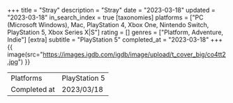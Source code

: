 +++
title = "Stray"
description = "Stray"
date = "2023-03-18"
updated = "2023-03-18"
in_search_index = true
[taxonomies]
platforms = ["PC (Microsoft Windows), Mac, PlayStation 4, Xbox One, Nintendo Switch, PlayStation 5, Xbox Series X|S"]
rating = []
genres = ["Platform, Adventure, Indie"]
[extra]
subtitle = "PlayStation 5"
completed_at = "2023-03-18"
+++
{{ image(src="https://images.igdb.com/igdb/image/upload/t_cover_big/co4tt2.jpg") }}

|              |            |
| ------------ | ---------- |
| Platforms    | PlayStation 5 |
| Completed at | 2023/03/18 |

